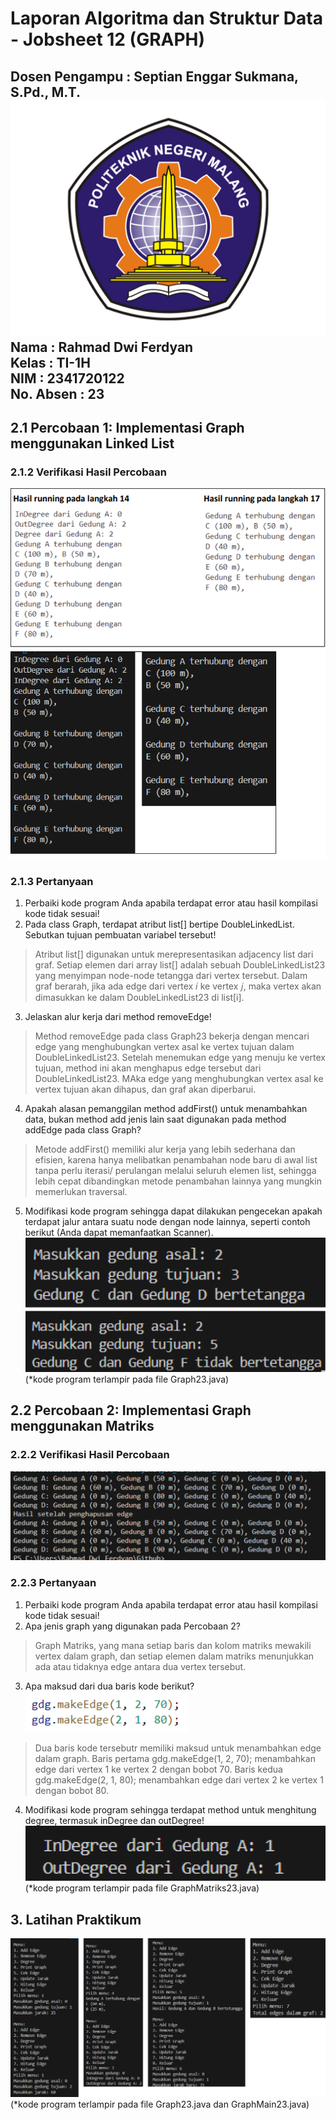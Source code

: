 # Laporan Algoritma dan Struktur Data - Jobsheet 12 (GRAPH)
Dosen Pengampu : Septian Enggar Sukmana, S.Pd., M.T.  
![alt text](POLINEMA-LOGO.png)
Nama : Rahmad Dwi Ferdyan  
Kelas : TI-1H  
NIM : 2341720122  
No. Absen : 23  
-

## 2.1 Percobaan 1: Implementasi Graph menggunakan Linked List
### 2.1.2 Verifikasi Hasil Percobaan
![alt text](graph-p1.png)
### 2.1.3 Pertanyaan
1. Perbaiki kode program Anda apabila terdapat error atau hasil kompilasi kode tidak sesuai!
2. Pada class Graph, terdapat atribut list[] bertipe DoubleLinkedList. Sebutkan tujuan pembuatan variabel tersebut!
> Atribut list[] digunakan untuk merepresentasikan adjacency list dari graf. Setiap elemen dari array list[] adalah sebuah DoubleLinkedList23 yang menyimpan node-node tetangga dari vertex tersebut. Dalam graf berarah, jika ada edge dari vertex 𝑖 ke vertex 𝑗, maka vertex akan dimasukkan ke dalam DoubleLinkedList23 di list[i].
3. Jelaskan alur kerja dari method removeEdge!
> Method removeEdge pada class Graph23 bekerja dengan mencari edge yang menghubungkan vertex asal ke vertex tujuan dalam DoubleLinkedList23. Setelah menemukan edge yang menuju ke vertex tujuan, method ini akan menghapus edge tersebut dari DoubleLinkedList23. MAka edge yang menghubungkan vertex asal ke vertex tujuan akan dihapus, dan graf akan diperbarui.
4. Apakah alasan pemanggilan method addFirst() untuk menambahkan data, bukan method add jenis lain saat digunakan pada method addEdge pada class Graph?
> Metode addFirst() memiliki alur kerja yang lebih sederhana dan efisien, karena hanya melibatkan penambahan node baru di awal list tanpa perlu iterasi/ perulangan melalui seluruh elemen list, sehingga lebih cepat dibandingkan metode penambahan lainnya yang mungkin memerlukan traversal.
5. Modifikasi kode program sehingga dapat dilakukan pengecekan apakah terdapat jalur antara suatu node dengan node lainnya, seperti contoh berikut (Anda dapat memanfaatkan Scanner).
![alt text](graph-p1-modif.png)
(*kode program terlampir pada file Graph23.java)

## 2.2 Percobaan 2: Implementasi Graph menggunakan Matriks
### 2.2.2 Verifikasi Hasil Percobaan
![alt text](graph-p2.png)
### 2.2.3 Pertanyaan
1. Perbaiki kode program Anda apabila terdapat error atau hasil kompilasi kode tidak sesuai!
2. Apa jenis graph yang digunakan pada Percobaan 2?
> Graph Matriks, yang mana setiap baris dan kolom matriks mewakili vertex dalam graph, dan setiap elemen dalam matriks menunjukkan ada atau tidaknya edge antara dua vertex tersebut.
3. Apa maksud dari dua baris kode berikut? ![alt text](image.png)
> Dua baris kode tersebutr memiliki maksud untuk menambahkan  edge dalam graph. Baris pertama gdg.makeEdge(1, 2, 70); menambahkan edge dari vertex 1 ke vertex 2 dengan bobot 70. Baris kedua gdg.makeEdge(2, 1, 80); menambahkan edge dari vertex 2 ke vertex 1 dengan bobot 80. 
4. Modifikasi kode program sehingga terdapat method untuk menghitung degree, termasuk
inDegree dan outDegree!
![alt text](graph-p2-modif.png)
(*kode program terlampir pada file GraphMatriks23.java)

## 3. Latihan Praktikum
![alt text](<Frame 3.png>)
(*kode program terlampir pada file Graph23.java dan GraphMain23.java)